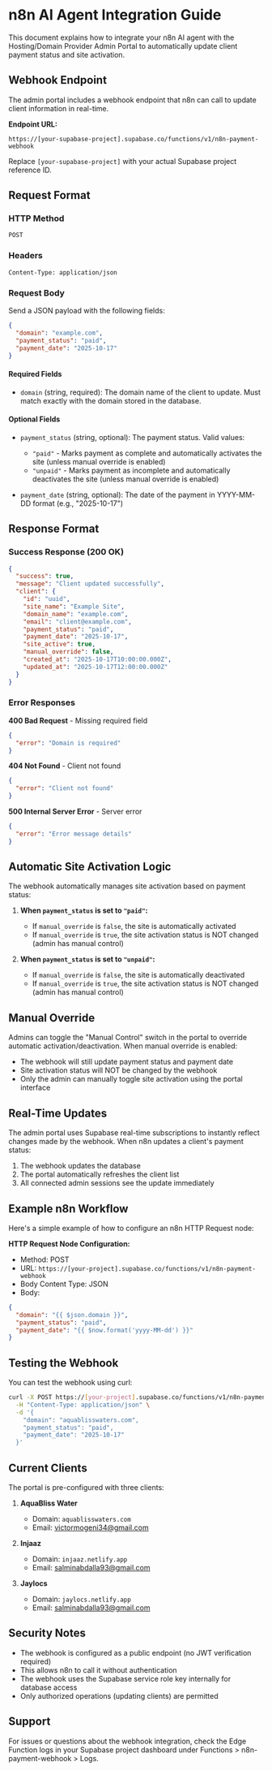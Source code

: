 # n8n AI Agent Integration Guide

This document explains how to integrate your n8n AI agent with the Hosting/Domain Provider Admin Portal to automatically update client payment status and site activation.

## Webhook Endpoint

The admin portal includes a webhook endpoint that n8n can call to update client information in real-time.

**Endpoint URL:**
```
https://[your-supabase-project].supabase.co/functions/v1/n8n-payment-webhook
```

Replace `[your-supabase-project]` with your actual Supabase project reference ID.

## Request Format

### HTTP Method
`POST`

### Headers
```
Content-Type: application/json
```

### Request Body

Send a JSON payload with the following fields:

```json
{
  "domain": "example.com",
  "payment_status": "paid",
  "payment_date": "2025-10-17"
}
```

#### Required Fields

- `domain` (string, required): The domain name of the client to update. Must match exactly with the domain stored in the database.

#### Optional Fields

- `payment_status` (string, optional): The payment status. Valid values:
  - `"paid"` - Marks payment as complete and automatically activates the site (unless manual override is enabled)
  - `"unpaid"` - Marks payment as incomplete and automatically deactivates the site (unless manual override is enabled)

- `payment_date` (string, optional): The date of the payment in YYYY-MM-DD format (e.g., "2025-10-17")

## Response Format

### Success Response (200 OK)

```json
{
  "success": true,
  "message": "Client updated successfully",
  "client": {
    "id": "uuid",
    "site_name": "Example Site",
    "domain_name": "example.com",
    "email": "client@example.com",
    "payment_status": "paid",
    "payment_date": "2025-10-17",
    "site_active": true,
    "manual_override": false,
    "created_at": "2025-10-17T10:00:00.000Z",
    "updated_at": "2025-10-17T12:00:00.000Z"
  }
}
```

### Error Responses

**400 Bad Request** - Missing required field
```json
{
  "error": "Domain is required"
}
```

**404 Not Found** - Client not found
```json
{
  "error": "Client not found"
}
```

**500 Internal Server Error** - Server error
```json
{
  "error": "Error message details"
}
```

## Automatic Site Activation Logic

The webhook automatically manages site activation based on payment status:

1. **When `payment_status` is set to `"paid"`:**
   - If `manual_override` is `false`, the site is automatically activated
   - If `manual_override` is `true`, the site activation status is NOT changed (admin has manual control)

2. **When `payment_status` is set to `"unpaid"`:**
   - If `manual_override` is `false`, the site is automatically deactivated
   - If `manual_override` is `true`, the site activation status is NOT changed (admin has manual control)

## Manual Override

Admins can toggle the "Manual Control" switch in the portal to override automatic activation/deactivation. When manual override is enabled:

- The webhook will still update payment status and payment date
- Site activation status will NOT be changed by the webhook
- Only the admin can manually toggle site activation using the portal interface

## Real-Time Updates

The admin portal uses Supabase real-time subscriptions to instantly reflect changes made by the webhook. When n8n updates a client's payment status:

1. The webhook updates the database
2. The portal automatically refreshes the client list
3. All connected admin sessions see the update immediately

## Example n8n Workflow

Here's a simple example of how to configure an n8n HTTP Request node:

**HTTP Request Node Configuration:**
- Method: POST
- URL: `https://[your-project].supabase.co/functions/v1/n8n-payment-webhook`
- Body Content Type: JSON
- Body:
```json
{
  "domain": "{{ $json.domain }}",
  "payment_status": "paid",
  "payment_date": "{{ $now.format('yyyy-MM-dd') }}"
}
```

## Testing the Webhook

You can test the webhook using curl:

```bash
curl -X POST https://[your-project].supabase.co/functions/v1/n8n-payment-webhook \
  -H "Content-Type: application/json" \
  -d '{
    "domain": "aquablisswaters.com",
    "payment_status": "paid",
    "payment_date": "2025-10-17"
  }'
```

## Current Clients

The portal is pre-configured with three clients:

1. **AquaBliss Water**
   - Domain: `aquablisswaters.com`
   - Email: victormogeni34@gmail.com

2. **Injaaz**
   - Domain: `injaaz.netlify.app`
   - Email: salminabdalla93@gmail.com

3. **Jaylocs**
   - Domain: `jaylocs.netlify.app`
   - Email: salminabdalla93@gmail.com

## Security Notes

- The webhook is configured as a public endpoint (no JWT verification required)
- This allows n8n to call it without authentication
- The webhook uses the Supabase service role key internally for database access
- Only authorized operations (updating clients) are permitted

## Support

For issues or questions about the webhook integration, check the Edge Function logs in your Supabase project dashboard under Functions > n8n-payment-webhook > Logs.
